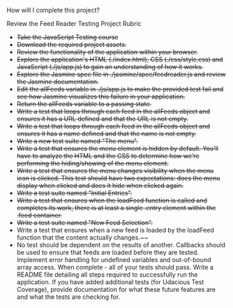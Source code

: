 How will I complete this project?

Review the Feed Reader Testing Project Rubric

- ~~Take the JavaScript Testing course~~
- ~~Download the required project assets.~~
- ~~Review the functionality of the application within your browser.~~
- ~~Explore the application's HTML (./index.html), CSS (./css/style.css) and JavaScript (./js/app.js) to gain an understanding of how it works.~~
- ~~Explore the Jasmine spec file in ./jasmine/spec/feedreader.js and review the Jasmine documentation.~~
- ~~Edit the allFeeds variable in ./js/app.js to make the provided test fail and see how Jasmine visualizes this failure in your application.~~
- ~~Return the allFeeds variable to a passing state.~~
- ~~Write a test that loops through each feed in the allFeeds object and ensures it has a URL defined and that the URL is not empty.~~
- ~~Write a test that loops through each feed in the allFeeds object and ensures it has a name defined and that the name is not empty.~~
- ~~Write a new test suite named "The menu".~~
- ~~Write a test that ensures the menu element is hidden by default.  You'll have to analyze the HTML and the CSS to determine how we're performing the hiding/showing of the menu element.~~
- ~~Write a test that ensures the menu changes visibility when the menu icon is clicked. This test should have two expectations: does the menu display when clicked and does it hide when clicked again.~~
- ~~Write a test suite named "Initial Entries".~~
- ~~Write a test that ensures when the loadFeed function is called and completes its work, there is at least a single .entry element within the .feed container.~~
- ~~Write a test suite named "New Feed Selection".~~
- Write a test that ensures when a new feed is loaded by the loadFeed function that the content actually changes.~~
- No test should be dependent on the results of another.
Callbacks should be used to ensure that feeds are loaded before they are tested.
Implement error handling for undefined variables and out-of-bound array access.
When complete - all of your tests should pass.
Write a README file detailing all steps required to successfully run the application. If you have added additional tests (for Udacious Test Coverage), provide documentation for what these future features are and what the tests are checking for.

